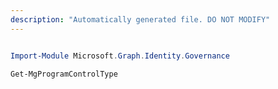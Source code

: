 ```yaml
---
description: "Automatically generated file. DO NOT MODIFY"
---
```


```powershell

Import-Module Microsoft.Graph.Identity.Governance

Get-MgProgramControlType

```